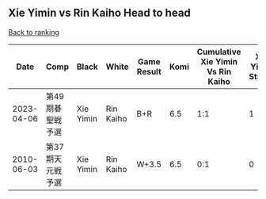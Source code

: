 ## Xie Yimin vs Rin Kaiho Head to head

[Back to ranking](../../index.md)




| **Date** | **Comp** | **Black** | **White** | **Game Result** | **Komi** | **Cumulative Xie Yimin Vs Rin Kaiho** | **Xie Yimin Streak** | **Rin Kaiho Streak** | 
| --- | --- | --- | --- | --- | --- | --- | --- | --- |
| 2023-04-06 | 第49期碁聖戦予選 | Xie Yimin | Rin Kaiho | B+R | 6.5 | 1:1 | 1 | 0 | 
| 2010-06-03 | 第37期天元戦予選 | Xie Yimin | Rin Kaiho | W+3.5 | 6.5 | 0:1 | 0 | 1 |




